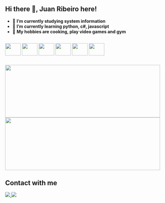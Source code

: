 ## Hi there 👋, **Juan Ribeiro** here!

- 🔭 **I’m currently studying system information**
- 📕 **I’m currently learning python, c#, javascript**
- 🤩 **My hobbies are cooking, play video games and gym**
##
<div>
<img align ="center" height="40" width="50" src="https://cdn.jsdelivr.net/gh/devicons/devicon@latest/icons/csharp/csharp-original.svg" />
<img align ="center" height="40" width="50" src="https://cdn.jsdelivr.net/gh/devicons/devicon@latest/icons/python/python-original.svg" />
<img align ="center" height="40" width="50"src="https://cdn.jsdelivr.net/gh/devicons/devicon@latest/icons/html5/html5-original.svg" /> 
<img align ="center" height="40" width="50" src="https://cdn.jsdelivr.net/gh/devicons/devicon@latest/icons/css3/css3-original.svg" />
<img align ="center" height="40" width="50" src="https://cdn.jsdelivr.net/gh/devicons/devicon@latest/icons/javascript/javascript-original.svg" /> 
<img align ="center" height="40" width="50" src="https://cdn.jsdelivr.net/gh/devicons/devicon@latest/icons/mysql/mysql-original-wordmark.svg" />
</div>

##
<div>
<img align ="center" height="170" width="500" src="https://github-readme-stats.vercel.app/api?username=juanribeiro1&show_icons=true&theme=tokyonight&hide_rank=true"/>
<img align ="center" height="170" width="500" src="https://github-readme-stats.vercel.app/api/top-langs/?username=juanribeiro1&theme=tokyonight"/>
</div>


<h2> Contact with me </h2>

<div>
  <a href ="mailto:juannopb@gmail.com"><img src="https://img.shields.io/badge/Gmail-D14836?style=for-the-badge&logo=gmail&logoColor=white"> </a>
  <a href ="https://www.linkedin.com/in/juan-ribeiro200/"> <img src ="https://img.shields.io/badge/LinkedIn-0077B5?style=for-the-badge&logo=linkedin&logoColor=white"> </a>
</div>

